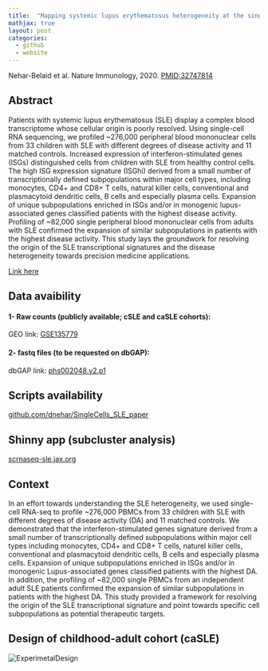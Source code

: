 ```yaml
---
title:  "Mapping systemic lupus erythematosus heterogeneity at the single-cell level"
mathjax: true
layout: post
categories:
  - github
  - website
---
```



Nehar-Belaid et al. Nature Immunology, 2020. [PMID:32747814]

## Abstract 
Patients with systemic lupus erythematosus (SLE) display a complex blood transcriptome whose cellular origin is poorly
resolved. Using single-cell RNA sequencing, we profiled ~276,000 peripheral blood mononuclear cells from 33 children with
SLE with different degrees of disease activity and 11 matched controls. Increased expression of interferon-stimulated genes
(ISGs) distinguished cells from children with SLE from healthy control cells. The high ISG expression signature (ISGhi) derived
from a small number of transcriptionally defined subpopulations within major cell types, including monocytes, CD4+ and CD8+
T cells, natural killer cells, conventional and plasmacytoid dendritic cells, B cells and especially plasma cells. Expansion of
unique subpopulations enriched in ISGs and/or in monogenic lupus-associated genes classified patients with the highest disease
activity. Profiling of ~82,000 single peripheral blood mononuclear cells from adults with SLE confirmed the expansion of
similar subpopulations in patients with the highest disease activity. This study lays the groundwork for resolving the origin of
the SLE transcriptional signatures and the disease heterogeneity towards precision medicine applications. 

[Link here]


## Data avaibility 

#### 1- Raw counts (publicly available; cSLE and caSLE cohorts): 
GEO link: [GSE135779]


#### 2- fastq files (to be requested on dbGAP): 
dbGAP link: [phs002048.v2.p1]

## Scripts availability 
[github.com/dnehar/SingleCells_SLE_paper]

## Shinny app (subcluster analysis)
[scrnaseq-sle.jax.org]

## Context 
In an effort towards understanding the SLE heterogeneity, we used single-cell RNA-seq to profile ~276,000 PBMCs from 33 children with SLE with different degrees of disease activity (DA) and 11 matched controls. We demonstrated that the interferon-stimulated genes signature derived from a small number of transcriptionally defined subpopulations within major cell types including monocytes, CD4+ and CD8+ T cells, naturel killer cells, conventional and plasmacytoid dendritic cells, B cells and especially plasma cells. Expansion of unique subpopulations enriched in ISGs and/or in monogenic Lupus-associated genes classified patients with the highest DA. In addition, the profiling of ~82,000 single PBMCs from an independent adult SLE patients confirmed the expansion of similar subpopulations in patients with the highest DA. This study provided a framework for resolving the origin of the SLE transcriptional signature and point towards specific cell subpopulations as potential therapeutic targets.


## Design of childhood-adult cohort (caSLE)

![ExperimetalDesign](https://user-images.githubusercontent.com/22060632/147284489-52add15a-3997-4690-89e6-bc0c148c36cb.png)


[GSE135779]: https://www.ncbi.nlm.nih.gov/geo/query/acc.cgi?acc=GSE135779
[Link here]: https://doi.org/10.1038/s41590-020-0743-0
[phs002048.v2.p1]: https://www.ncbi.nlm.nih.gov/projects/gapprev/gap/cgi-bin/study.cgi?study_id=phs002048.v2.p1
[github.com/dnehar/SingleCells_SLE_paper]: https://github.com/dnehar/SingleCells_SLE_paper

[PMID:32747814]: https://pubmed.ncbi.nlm.nih.gov/32747814/

[scrnaseq-sle.jax.org]: https://scrnaseq-sle.jax.org/
